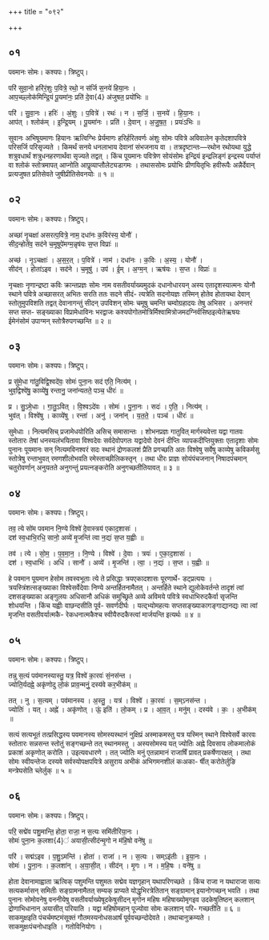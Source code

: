 +++
title = "०९२"

+++


## ०१
पवमानः सोमः। कश्यपः। त्रिष्टुप्।

परि॑ सुवा॒नो हरि॑रं॒शुः प॒वित्रे॒ रथो॒ न स॑र्जि स॒नये॑ हिया॒नः ।  
आप॒च्छ्लोक॑मिन्द्रि॒यं पू॒यमा॑नः॒ प्रति॑ दे॒वा{4} अ॑जुषत॒ प्रयो॑भिः ॥

परि॑ । सु॒वा॒नः । हरिः॑ । अं॒शुः । प॒वित्रे॑ । रथः॑ । न । स॒र्जि॒ । स॒नये॑ । हि॒या॒नः ।  
आप॑त् । श्लोक॑म् । इ॒न्द्रि॒यम् । पू॒यमा॑नः । प्रति॑ । दे॒वान् । अ॒जु॒ष॒त॒ । प्रयः॑ऽभिः ॥

सुवानः अभिषूयमाणः हियानः ऋत्विग्भिः प्रेर्यमाणः हरिर्हरितवर्णः अंशुः सोमः पवित्रे अविवालेन कृतेदशापवित्रे परिसर्जि परिसृज्यते । किमर्थं सनये धनलाभाय देवानां संभजनाय वा । तत्रदृष्टान्तः—रथोन रथोयथा युद्धे शत्रुवधार्थं शत्रुधनहरणार्थंवा सृज्यते तद्वत् । किंच पूयमानः पवित्रेण सोयंसोमः इन्द्रियं इन्द्रलिङ्गं इन्द्रस्य पर्याप्तं वा श्लोकं स्तोत्रमापत् आप्नोति आपॢव्याप्तौलेट्यडागमः । तथाससोमः प्रयोभिः प्रीणयितृभिः हवीरूपैः अन्नैर्देवान् प्रत्यजुषत प्रतिसेवते जुषीप्रीतिसेवनयोः ॥ १ ॥

## ०२
पवमानः सोमः। कश्यपः। त्रिष्टुप्।

अच्छा॑ नृ॒चक्षा॑ असरत्प॒वित्रे॒ नाम॒ दधा॑नः क॒विर॑स्य॒ योनौ॑ ।  
सीद॒न्होते॑व॒ सद॑ने च॒मूषूपे॑मग्म॒न्नृष॑यः स॒प्त विप्राः॑ ॥

अच्छ॑ । नृ॒ऽचक्षाः॑ । अ॒स॒र॒त् । प॒वित्रे॑ । नाम॑ । दधा॑नः । क॒विः । अ॒स्य॒ । योनौ॑ ।  
सीद॑न् । होता॑ऽइव । सद॑ने । च॒मूषु॑ । उप॑ । ई॒म् । अ॒ग्म॒न् । ऋष॑यः । स॒प्त । विप्राः॑ ॥

नृचक्षाः नृणान्द्रष्टा कविः क्रान्तप्रज्ञः सोमः नाम वसतीवर्याख्यमुदकं दधानोधारयन् अस्य एतादृशस्यात्मनः योनौ स्थाने पवित्रे अच्छासरत् अभितः सरति ततः सदने सीदं- त्यत्रेति सदनोयज्ञः तस्मिन् होतेव होतायथा देवान् स्तोतुमुपविशति तद्वत् देवानागन्तुं सीदन् उपविशन् सोमः चमूषु चमन्ति चम्वोग्रहादयः तेषु अभिसर । अनन्तरं सप्त सप्त- सङ्ख्याका विप्रामेधाविनः भरद्वाजः कश्यपोगोतमोत्रिर्मिश्वामित्रोजमदग्निर्वसिष्ठइत्येतेऋषयः ईमेनंसोमं उपाग्मन् स्तोत्रैरुपगच्छन्ति ॥ २ ॥

## ०३
पवमानः सोमः। कश्यपः। त्रिष्टुप्।

प्र सु॑मे॒धा गा॑तु॒विद्वि॒श्वदे॑वः॒ सोमः॑ पुना॒नः सद॑ एति॒ नित्य॑म् ।  
भुव॒द्विश्वे॑षु॒ काव्ये॑षु॒ रन्तानु॒ जना॑न्यतते॒ पञ्च॒ धीरः॑ ॥

प्र । सु॒ऽमे॒धाः । गा॒तु॒ऽवित् । वि॒श्वऽदे॑वः । सोमः॑ । पु॒ना॒नः । सदः॑ । ए॒ति॒ । नित्य॑म् ।  
भुव॑त् । विश्वे॑षु । काव्ये॑षु । रन्ता॑ । अनु॑ । जना॑न् । य॒त॒ते॒ । पञ्च॑ । धीरः॑ ॥

सुमेधाः । नित्यमसिच् प्रजामेधयोरिति असिच् समासान्तः । शोभनप्रज्ञः गातुवित् मार्गस्यवेत्ता यद्वा गातवः स्तोतारः तेषां धनस्यलंभयितावा विश्वदेवः सर्वदेवोपगतः यद्वादेवो देवनं दीप्तिः व्यापकदीप्तियुक्ताः एतादृशाः सोमः पुनानः पूयमानः सन् नित्यमविनश्वरं सदः स्थानं द्रोणकलशं प्रैति प्रगच्छति अतः विश्वेषु सर्वेषु काव्येषु कविकर्मसु स्तोत्रेषु रन्ताभुवत् रमणशीलोभवति रमेस्ताच्छीलिकस्तृन् । तथा धीरः प्राज्ञः सोयंपंचजनान् निषादपंचमान् चतुरोवर्णान् अनुयतते अनुगन्तुं प्रयत्नङ्करोति अनुगच्छतीतियावत् ॥ ३ ॥

## ०४
पवमानः सोमः। कश्यपः। त्रिष्टुप्।

तव॒ त्ये सो॑म पवमान नि॒ण्ये विश्वे॑ दे॒वास्त्रय॑ एकाद॒शासः॑ ।  
दश॑ स्व॒धाभि॒रधि॒ सानो॒ अव्ये॑ मृ॒जन्ति॑ त्वा न॒द्यः॑ स॒प्त य॒ह्वीः ॥

तव॑ । त्ये । सो॒म॒ । प॒व॒मा॒न॒ । नि॒ण्ये । विश्वे॑ । दे॒वाः । त्रयः॑ । ए॒का॒द॒शासः॑ ।  
दश॑ । स्व॒धाभिः॑ । अधि॑ । सानौ॑ । अव्ये॑ । मृ॒जन्ति॑ । त्वा॒ । न॒द्यः॑ । स॒प्त । य॒ह्वीः ॥

हे पवमान पूयमान हेसोम तवस्वभूताः त्ये ते प्रसिद्धाः त्रयएकादशासः पूरणार्थे- डट्प्रत्ययः । त्रयस्त्रिंशत्सङ्ख्याका विश्वेसर्वेदेवाः निण्ये अन्तर्हितनामैतत् । अन्तर्हिते स्थाने द्युलोकेवर्तन्ते तादृशं त्वां दशसङ्ख्याका अङ्गुलयः अधिसानौ अधिकं समुच्छ्रिते अव्ये अविमये पवित्रे स्वधाभिरुदकैर्वा सृजन्ति शोधयन्ति । किंच यह्वीः वाछन्दसीति पूर्व- सवर्णदीर्घः । यत्द्भ्योमहत्यः सप्तसङ्ख्याकागङ्गाद्यानद्यः त्वा त्वां मृजन्ति वसतीवर्यात्मकै- रेकधनात्मकैश्च स्वीयैरुदकैस्त्वां मार्जयन्ति इत्यर्थः ॥ ४ ॥

## ०५
पवमानः सोमः। कश्यपः। त्रिष्टुप्।

तन्नु स॒त्यं पव॑मानस्यास्तु॒ यत्र॒ विश्वे॑ का॒रवः॑ सं॒नस॑न्त ।  
ज्योति॒र्यदह्ने॒ अकृ॑णोदु लो॒कं प्राव॒न्मनुं॒ दस्य॑वे कर॒भीक॑म् ॥

तत् । नु । स॒त्यम् । पव॑मानस्य । अ॒स्तु॒ । यत्र॑ । विश्वे॑ । का॒रवः॑ । स॒म्ऽनस॑न्त ।  
ज्योतिः॑ । यत् । अह्ने॑ । अकृ॑णोत् । ऊं॒ इति॑ । लो॒कम् । प्र । आ॒व॒त् । मनु॑म् । दस्य॑वे । कः॒ । अ॒भीक॑म् ॥

सत्यं सत्यभूतं तत्प्रसिद्धस्य पवमानस्य सोमस्यस्थानं नुक्षिप्रं अस्माकमस्तु यत्र यस्मिन् स्थाने विश्वेसर्वे कारवः स्तोतारः सन्नसन्त स्तोतुं सङ्गच्छन्ते तत् स्थानमस्तु । अस्यसोमस्य यत् ज्योतिः अह्ने दिवसाय लोकमालोकं प्रकाशं अकृणोत् करोति । उइत्यवधारणे । तत् ज्योतिः मनुं एतन्नामानं राजार्षिं प्रावत् प्रकर्षेणारक्षत् । तथा सोमः स्वीयन्तेजः दस्यवे सर्वस्योपक्षपयित्रे असुराय अभीकं अभिगमनशीलं कःअका- र्षीत् करोतेर्लुङि मन्त्रेघसेति च्लेर्लुक् ॥ ५ ॥

## ०६
पवमानः सोमः। कश्यपः। त्रिष्टुप्।

परि॒ सद्मे॑व पशु॒मान्ति॒ होता॒ राजा॒ न स॒त्यः समि॑तीरिया॒नः ।  
सोमः॑ पुना॒नः क॒लशा{4}॑ अयासी॒त्सीद॑न्मृ॒गो न म॑हि॒षो वने॑षु ॥

परि॑ । सद्म॑ऽइव । प॒शु॒ऽमन्ति॑ । होता॑ । राजा॑ । न । स॒त्यः । सम्ऽइ॑तीः । इ॒या॒नः ।  
सोमः॑ । पु॒ना॒नः । क॒लशा॑न् । अ॒या॒सी॒त् । सीद॑न् । मृ॒गः । न । म॒हि॒षः । वने॑षु ॥

होता देवानामाह्वाता ऋत्विक् पशुमन्ति पशुमतः सद्मेव यज्ञगृहान् यथापरिगच्छते । किंच राजा न यथाराजा सत्यः सत्यकर्मासन् समितीः सङ्ग्रामनामैतत् सम्यक् प्राप्यते योद्धृभिरत्रेतितान् सङ्ग्रामान् इयानोगच्छन् भवति । तथा पुनानः सोमोवनेषु वननीयेषु वसतीवर्याख्येषूदकेषुसीदन् मृगोन महिषः महिषाख्योमृगइव उदकेषुतिष्ठन् कलशान् द्रोणाभिधानान् अयासीत् परियाति । यद्वा महिषोमहान् पूज्योवा सोमः कलशान् परि- गच्छतीति ॥ ६ ॥साकमुक्षइति पंचर्चमष्टमंसूक्तं गौतमस्यनोधसआर्षं पूर्ववच्छन्दोदेवते । तथाचानुक्रम्यते । साकमुक्षःपंचनोधाइति । गतोविनियोगः ।